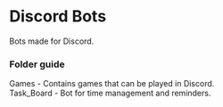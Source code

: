 # Discord Bots
Bots made for Discord.

### Folder guide
Games - Contains games that can be played in Discord.
<br>
Task_Board - Bot for time management and reminders.